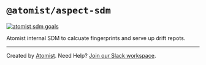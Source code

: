 # `@atomist/aspect-sdm`

[![atomist sdm goals](https://badge.atomist.com/T29E48P34/atomist/aspect-sdm/040f4191-9ae4-45cc-b30a-489145116acd)](https://app.atomist.com/workspace/T29E48P34)

Atomist internal SDM to calcuate fingerprints and serve up drift repots. 

-----

Created by [Atomist][atomist].
Need Help?  [Join our Slack workspace][slack].

[atomist]: https://atomist.com/ (Atomist - How Teams Deliver Software)
[slack]: https://join.atomist.com/ (Atomist Community Slack)
